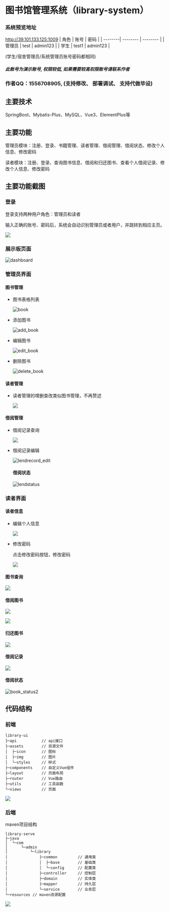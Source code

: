 # 图书馆管理系统（library-system）

### 系统预览地址
http://39.101.133.125:1009
| 角色  | 账号    | 密码     |
| --------| -------- | -------- |
| 管理员    | test | admin123 |
| 学生    | test1 | admin123 |


(学生/宿舍管理员/系统管理员账号密码都相同)

##### 此账号为演示账号, 权限较低, 如果需要较高权限账号请联系作者
### 作者QQ：1556708905,  (支持修改、 部署调试、 支持代做毕设)




## 主要技术

SpringBoot、Mybatis-Plus、MySQL、Vue3、ElementPlus等



## 主要功能

管理员模块：注册、登录、书籍管理、读者管理、借阅管理、借阅状态、修改个人信息、修改密码

读者模块：注册、登录、查询图书信息、借阅和归还图书、查看个人借阅记录、修改个人信息、修改密码



## 主要功能截图

### 登录

登录支持两种用户角色：管理员和读者

输入正确的账号、密码后，系统会自动识别管理员或者用户，并跳转到相应主页。



![](images/login.png)



### 展示板页面

![dashboard](images/dashboard.png)

### 管理员界面

#### 图书管理

- 图书表格列表

   ![book](images/book.png)

- 添加图书

   ![add_book](images/add_book.png)

- 编辑图书

   ![edit_book](images/edit_book.png)

- 删除图书

   ![delete_book](images/delete_book.png)

   



#### 读者管理

- 读者管理的增删查改类似图书管理，不再赘述

  ![](images/reader.png)

  

#### 借阅管理

- 借阅记录查询

  ![](images/lendrecord.png)

- 借阅记录编辑

  ![lendrecord_edit](images/lendrecord_edit.png)

  #### 借阅状态
  
  ![lendstatus](images/lendstatus.png)



### 读者界面

#### 读者信息

- 编辑个人信息

  ![](images/person_edit.png)

- 修改密码

  点击修改密码按钮，修改密码

  ![](images/person_password.png)



#### 图书查询

![](images/book_search.png)

#### 借阅图书

![](images/lendbook.png)

![](images/lendbook_2.png)

#### 归还图书

![](images/returnbook.png)

#### 借阅记录

![](images/book_information.png)

#### 借阅状态

![book_status2](images/book_status2.png)



## 代码结构

### 前端

```shell
library-ui
├─api			// api接口
├─assets		// 资源文件	
│  ├─icon	 	// 图标
│  ├─img	 	// 图片
│  └─styles	 	// 样式
├─components	// 自定义Vue组件
├─layout		// 页面布局
├─router		// Vue路由
├─utils			// 工具函数
└─views			// 页面
```

![](images/ui.png)



### 后端

maven项目结构

```shell
library-serve
├─java
│  └─com
│      └─admin
│          └─library
│              ├─common			// 通用类
│              │  ├─base		// 基础类
│              │  └─config		// 配置类
│              ├─controller		// 控制层
│              ├─domain			// 实体类
│              ├─mapper			// 持久层
│              └─service		// 业务层
└─resources	// maven资源配置
```

![](images/application.png)




